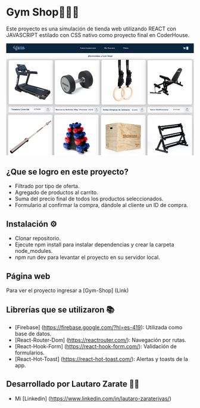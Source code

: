 # Gym Shop🏋🏼‍♂️

Este proyecto es una simulación de tienda web utilizando REACT con JAVASCRIPT estilado con CSS nativo como proyecto final en CoderHouse.

![Demo de App](./public/demo-proyecto.png)

## ¿Que se logro en este proyecto?

- Filtrado por tipo de oferta.
- Agregado de productos al carrito.
- Suma del precio final de todos los productos seleccionados.
- Formulario al confirmar la compra, dándole al cliente un ID de compra.


## Instalación ⚙️

- Clonar repositorio.
- Ejecute npm install para instalar dependencias y crear la carpeta node_modules.
- npm run dev para levantar el proyecto en su servidor local.

## Página web

Para ver el proyecto ingresar a [Gym-Shop] (Link)

## Librerías que se utilizaron 📚

- [Firebase] (https://firebase.google.com/?hl=es-419): Utilizada como base de datos.
- [React-Router-Dom] (https://reactrouter.com/): Navegación por rutas.
- [React-Hook-Form] (https://react-hook-form.com/): Validación de formularios.
- [React-Hot-Toast] (https://react-hot-toast.com/): Alertas y toasts de la app.

## Desarrollado por Lautaro Zarate 👦🏽
- Mi [Linkedin] (https://www.linkedin.com/in/lautaro-zaraterivas/)
